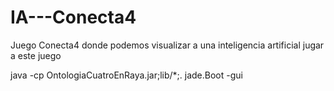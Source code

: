 # IA---Conecta4

Juego Conecta4 donde podemos visualizar a una inteligencia artificial jugar a este juego

java -cp OntologiaCuatroEnRaya.jar;lib/*;. jade.Boot -gui
